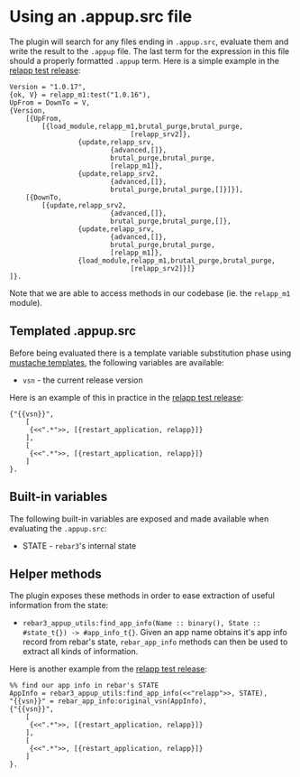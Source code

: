 # Using an .appup.src file

The plugin will search for any files ending in `.appup.src`, evaluate them and write the result to the `.appup` file. The last term for the expression in this file should a properly formatted `.appup` term.
Here is a simple example in the [relapp test release](https://github.com/lrascao/relapp1/commit/bd301cbc7a93e7187da074557fa7d3c3faf14b63):

```
Version = "1.0.17",
{ok, V} = relapp_m1:test("1.0.16"),
UpFrom = DownTo = V,
{Version,
    [{UpFrom,
        [{load_module,relapp_m1,brutal_purge,brutal_purge,
                              [relapp_srv2]},
                 {update,relapp_srv,
                         {advanced,[]},
                         brutal_purge,brutal_purge,
                         [relapp_m1]},
                 {update,relapp_srv2,
                         {advanced,[]},
                         brutal_purge,brutal_purge,[]}]}],
    [{DownTo,
        [{update,relapp_srv2,
                         {advanced,[]},
                         brutal_purge,brutal_purge,[]},
                 {update,relapp_srv,
                         {advanced,[]},
                         brutal_purge,brutal_purge,
                         [relapp_m1]},
                 {load_module,relapp_m1,brutal_purge,brutal_purge,
                              [relapp_srv2]}]}
]}.
```

Note that we are able to access methods in our codebase (ie. the `relapp_m1` module).

## Templated .appup.src

Before being evaluated there is a template variable substitution phase using [mustache templates](https://github.com/soranoba/bbmustache), the following variables are available:
   * `vsn` - the current release version

Here is an example of this in practice in the [relapp test release](https://github.com/lrascao/relapp1/commit/423c284b):

```
{"{{vsn}}",
    [
     {<<".*">>, [{restart_application, relapp}]}
    ],
    [
     {<<".*">>, [{restart_application, relapp}]}
    ]
}.
```

## Built-in variables

The following built-in variables are exposed and made available when evaluating the `.appup.src`:
   * STATE - `rebar3`'s internal state

## Helper methods

The plugin exposes these methods in order to ease extraction of useful
information from the state:
   * `rebar3_appup_utils:find_app_info(Name :: binary(), State :: #state_t{}) -> #app_info_t{}`. Given an app name obtains it's app info record from rebar's state, `rebar_app_info` methods can then be used to extract all kinds of information.

Here is another example from the [relapp test release](https://github.com/lrascao/relapp1/commit/ee2faf07):

```
%% find our app info in rebar's STATE
AppInfo = rebar3_appup_utils:find_app_info(<<"relapp">>, STATE),
"{{vsn}}" = rebar_app_info:original_vsn(AppInfo),
{"{{vsn}}",
    [
     {<<".*">>, [{restart_application, relapp}]}
    ],
    [
     {<<".*">>, [{restart_application, relapp}]}
    ]
}.
```
